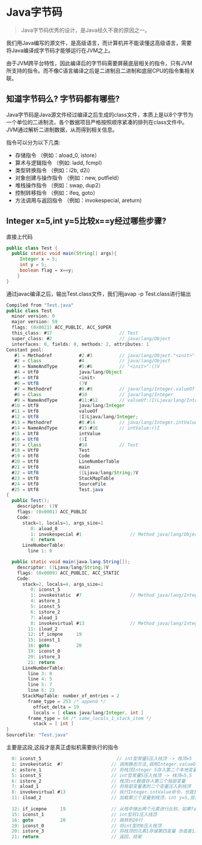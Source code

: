 # Java字节码

> Java字节码优秀的设计，是Java经久不衰的原因之一。

我们用Java编写的源文件，是高级语言，而计算机并不能读懂这高级语言，需要将Java编译成字节码才能够运行在JVM之上。

由于JVM跨平台特性，因此编译后的字节码需要屏蔽底层相关的指令，只有JVM所支持的指令。而不像C语言编译之后是二进制且二进制和底层CPU的指令集相关联。



## 知道字节码么? 字节码都有哪些?

Java字节码是Java源文件经过编译之后生成的class文件，本质上是以8个字节为一个单位的二进制流，各个数据项目严格按照顺序紧凑的排列在class文件中。JVM通过解析二进制数据，从而得到相关信息。

指令可以分为以下几类:

- 存储指令 （例如：aload_0, istore）
- 算术与逻辑指令 （例如: ladd, fcmpl）
- 类型转换指令 （例如：i2b, d2i）
- 对象创建与操作指令 （例如：new, putfield）
- 堆栈操作指令 （例如：swap, dup2）
- 控制转移指令 （例如：ifeq, goto）
- 方法调用与返回指令 （例如：invokespecial, areturn)



##  Integer x=5,int y=5比较x==y经过哪些步骤?

直接上代码

```java
public class Test {
  public static void main(String[] args){
     Integer x = 5;
     int y = 5;
     boolean flag = x==y;
	}
}

```

通过javac编译之后，输出Test.class文件，我们用javap -p Test.class进行输出

```java
Compiled from "Test.java"
public class Test
  minor version: 0
  major version: 59
  flags: (0x0021) ACC_PUBLIC, ACC_SUPER
  this_class: #17                         // Test
  super_class: #2                         // java/lang/Object
  interfaces: 0, fields: 0, methods: 2, attributes: 1
Constant pool:
   #1 = Methodref          #2.#3          // java/lang/Object."<init>":()V
   #2 = Class              #4             // java/lang/Object
   #3 = NameAndType        #5:#6          // "<init>":()V
   #4 = Utf8               java/lang/Object
   #5 = Utf8               <init>
   #6 = Utf8               ()V
   #7 = Methodref          #8.#9          // java/lang/Integer.valueOf:(I)Ljava/lang/Integer;
   #8 = Class              #10            // java/lang/Integer
   #9 = NameAndType        #11:#12        // valueOf:(I)Ljava/lang/Integer;
  #10 = Utf8               java/lang/Integer
  #11 = Utf8               valueOf
  #12 = Utf8               (I)Ljava/lang/Integer;
  #13 = Methodref          #8.#14         // java/lang/Integer.intValue:()I
  #14 = NameAndType        #15:#16        // intValue:()I
  #15 = Utf8               intValue
  #16 = Utf8               ()I
  #17 = Class              #18            // Test
  #18 = Utf8               Test
  #19 = Utf8               Code
  #20 = Utf8               LineNumberTable
  #21 = Utf8               main
  #22 = Utf8               ([Ljava/lang/String;)V
  #23 = Utf8               StackMapTable
  #24 = Utf8               SourceFile
  #25 = Utf8               Test.java
{
  public Test();
    descriptor: ()V
    flags: (0x0001) ACC_PUBLIC
    Code:
      stack=1, locals=1, args_size=1
         0: aload_0
         1: invokespecial #1                  // Method java/lang/Object."<init>":()V
         4: return
      LineNumberTable:
        line 1: 0

  public static void main(java.lang.String[]);
    descriptor: ([Ljava/lang/String;)V
    flags: (0x0009) ACC_PUBLIC, ACC_STATIC
    Code:
      stack=2, locals=4, args_size=1
         0: iconst_5
         1: invokestatic  #7                  // Method java/lang/Integer.valueOf:(I)Ljava/lang/Integer;
         4: astore_1
         5: iconst_5
         6: istore_2
         7: aload_1
         8: invokevirtual #13                 // Method java/lang/Integer.intValue:()I
        11: iload_2
        12: if_icmpne     19
        15: iconst_1
        16: goto          20
        19: iconst_0
        20: istore_3
        21: return
      LineNumberTable:
        line 3: 0
        line 4: 5
        line 5: 7
        line 6: 21
      StackMapTable: number_of_entries = 2
        frame_type = 253 /* append */
          offset_delta = 19
          locals = [ class java/lang/Integer, int ]
        frame_type = 64 /* same_locals_1_stack_item */
          stack = [ int ]
}
SourceFile: "Test.java"
```

主要是这段,这段才是真正虚拟机需要执行的指令

```java
  0: iconst_5                      		 // int型常量5压入栈顶 -> 栈顶=5
  1: invokestatic  #7                  // 调用静态方法,调用Integer.valueOf()进行自动装包。
  4: astore_1                          // 将栈顶Integer 5存入第二个本地变量
  5: iconst_5                          // int型常量5压入栈顶 -> 栈顶=5,5
  6: istore_2                          // 栈顶int数值存入第三个局部变量
  7: aload_1                           // 将局部变量表的二个变量压入到栈顶
  8: invokevirtual #13                 // 执行Integer.intValue命令，也就是将Integer x=5再给拆包
  11: iload_2                          // 加载第三个变量到栈顶，int y=5,现在栈变成了 int y=5;
    																																					 int x=5;
  12: if_icmpne     19                 // 从栈中弹出两个元素进行比较，如果false则跳转到19
  15: iconst_1                         // int型将1压入栈顶
  16: goto          20                 // 跳转到20行
  19: iconst_0                         // 将int型的0压入栈顶
  20: istore_3                         // 将栈顶的元素1存储第四变量（0或者1）
  21: return                           // 返回，结束
```

